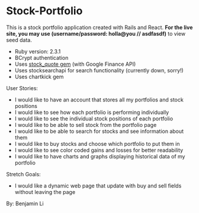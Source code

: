 # Stock-Portfolio

This is a stock portfolio application created with Rails and React. **For the live site, you may use (username/password: holla@you // asdfasdf)** to view seed data.

* Ruby version: 2.3.1
* BCrypt authentication
* Uses [stock_quote gem](https://github.com/tyrauber/stock_quote) (with Google Finance API)
* Uses stocksearchapi for search functionality (currently down, sorry!)
* Uses chartkick gem

User Stories:
* I would like to have an account that stores all my portfolios and stock positions
* I would like to see how each portfolio is performing individually
* I would like to see the individual stock positions of each portfolio
* I would like to be able to sell stock from the portfolio page
* I would like to be able to search for stocks and see information about them
* I would like to buy stocks and choose which portfolio to put them in
* I would like to see color coded gains and losses for better readability
* I would like to have charts and graphs displaying historical data of my portfolio

Stretch Goals:
* I would like a dynamic web page that update with buy and sell fields without leaving the page

By: Benjamin Li
